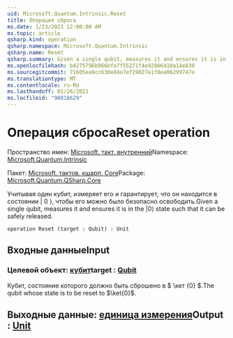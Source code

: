```yaml
---
uid: Microsoft.Quantum.Intrinsic.Reset
title: Операция сброса
ms.date: 1/23/2021 12:00:00 AM
ms.topic: article
qsharp.kind: operation
qsharp.namespace: Microsoft.Quantum.Intrinsic
qsharp.name: Reset
qsharp.summary: Given a single qubit, measures it and ensures it is in the |0⟩ state such that it can be safely released.
ms.openlocfilehash: b4275796b966bfe7f55271f4e92866410a14e830
ms.sourcegitcommit: 71605ea9cc630e84e7ef29027e1f0ea06299747e
ms.translationtype: MT
ms.contentlocale: ru-RU
ms.lasthandoff: 01/26/2021
ms.locfileid: "98818629"
---
```

# <a name="reset-operation"></a><span data-ttu-id="16a1b-102">Операция сброса</span><span class="sxs-lookup"><span data-stu-id="16a1b-102">Reset operation</span></span>

<span data-ttu-id="16a1b-103">Пространство имен: [Microsoft. такт. внутренний](xref:Microsoft.Quantum.Intrinsic)</span><span class="sxs-lookup"><span data-stu-id="16a1b-103">Namespace: [Microsoft.Quantum.Intrinsic](xref:Microsoft.Quantum.Intrinsic)</span></span>

<span data-ttu-id="16a1b-104">Пакет: [Microsoft. тактов. кшарп. Core](https://nuget.org/packages/Microsoft.Quantum.QSharp.Core)</span><span class="sxs-lookup"><span data-stu-id="16a1b-104">Package: [Microsoft.Quantum.QSharp.Core](https://nuget.org/packages/Microsoft.Quantum.QSharp.Core)</span></span>


<span data-ttu-id="16a1b-105">Учитывая один кубит, измеряет его и гарантирует, что он находится в состоянии | 0 ⟩, чтобы его можно было безопасно освободить.</span><span class="sxs-lookup"><span data-stu-id="16a1b-105">Given a single qubit, measures it and ensures it is in the |0⟩ state such that it can be safely released.</span></span>

```qsharp
operation Reset (target : Qubit) : Unit
```


## <a name="input"></a><span data-ttu-id="16a1b-106">Входные данные</span><span class="sxs-lookup"><span data-stu-id="16a1b-106">Input</span></span>

### <a name="target--qubit"></a><span data-ttu-id="16a1b-107">Целевой объект: [кубит](xref:microsoft.quantum.lang-ref.qubit)</span><span class="sxs-lookup"><span data-stu-id="16a1b-107">target : [Qubit](xref:microsoft.quantum.lang-ref.qubit)</span></span>

<span data-ttu-id="16a1b-108">Кубит, состояние которого должно быть сброшено в $ \кет {0} $.</span><span class="sxs-lookup"><span data-stu-id="16a1b-108">The qubit whose state is to be reset to $\ket{0}$.</span></span>



## <a name="output--unit"></a><span data-ttu-id="16a1b-109">Выходные данные: [единица измерения](xref:microsoft.quantum.lang-ref.unit)</span><span class="sxs-lookup"><span data-stu-id="16a1b-109">Output : [Unit](xref:microsoft.quantum.lang-ref.unit)</span></span>

